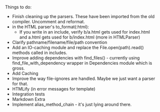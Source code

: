 Things to do:

- Finish cleaning up the parsers. These have been imported from the old compiler. Uncomment and reformat.
- in the HTML parser's to_format(:html): 
  - If you write <!-- @include a --> in an include, verify b/a.html gets used for index.html and a.html gets used for b/index.html (more in HTMLParser)
- Clarify pathname/filename/file/path convention
- Add an IO-caching module and replace the File.open(path).read() methods called in includes.
- Improve adding dependencies with find_files() - currently using find_file_with_dependency wrapper in Dependencies module which is gross.
- Add Caching
- Improve the way file-ignores are handled. Maybe we just want a parser for that.
- HTMLify (in error messages for template)
- Integration tests
- Markdown Extra
- Implement alias_method_chain - it's just lying around there.